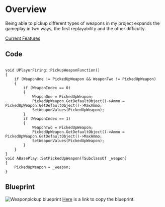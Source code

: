 # Overview
Being able to pickup different types of weapons in my project expands the gameplay in two ways, the first replayability and the other difficulty.

[Current Features](/docs/currentfeatures.md)

## Code
<pre><code>
void UPlayerFiring::PickupWeaponFunction()
{
	if (WeaponOne != PickedUpWeapon && WeaponTwo != PickedUpWeapon)
	{
		if (WeaponIndex == 0)
		{
			WeaponOne = PickedUpWeapon;
			PickedUpWeapon.GetDefaultObject()->Ammo = PickedUpWeapon.GetDefaultObject()->MaxAmmo;
			SetWeaponValues(PickedUpWeapon);
		}
		if (WeaponIndex == 1)
		{
			WeaponTwo = PickedUpWeapon;
			PickedUpWeapon.GetDefaultObject()->Ammo = PickedUpWeapon.GetDefaultObject()->MaxAmmo;
			SetWeaponValues(PickedUpWeapon);
		}
	}
}
void ABasePlay::SetPickedUpWeapon(TSubclassOf<AGunWeapon> _weapon)
{
	PickedUpWeapon = _weapon;
}
</code></pre>
## Blueprint
![Weaponpickup blueprint](https://user-images.githubusercontent.com/47003895/120934605-e3bcfc80-c6f6-11eb-9722-bc41ef9adf82.png)
[Here](https://blueprintue.com/blueprint/gbsotcvk/) is a link to copy the blueprint.

